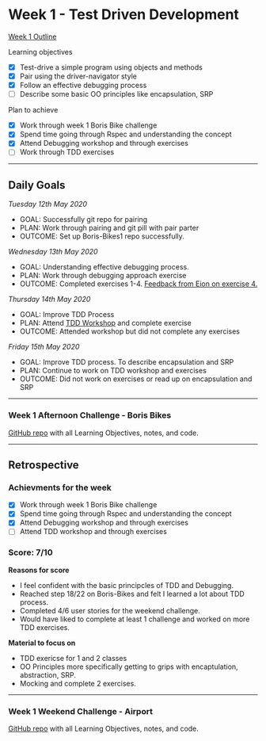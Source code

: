 # Week 1 - Test Driven Development

[Week 1 Outline](https://github.com/makersacademy/course/blob/master/week_outlines.md#week-1)

Learning objectives 
- [x] Test-drive a simple program using objects and methods
- [x] Pair using the driver-navigator style
- [x] Follow an effective debugging process
- [ ] Describe some basic OO principles like encapsulation, SRP

Plan to achieve
- [x] Work through week 1 Boris Bike challenge
- [x] Spend time going through Rspec and understanding the concept
- [x] Attend Debugging workshop and through exercises 
- [ ] Work through TDD exercises 

---

## Daily Goals 

*Tuesday 12th May 2020*
 - GOAL: Successfully git repo for pairing
 - PLAN: Work through pairing and git pill with pair parter
 - OUTCOME: Set up Boris-Bikes1 repo successfully. 

 *Wednesday 13th May 2020*
 - GOAL: Understanding effective debugging process.
 - PLAN: Work through debugging approach exercise
 - OUTCOME: Completed exercises 1-4. [Feedback from Eion on exercise 4.](https://github.com/ooduola/MyLearnings/blob/master/exercises/debugging_approaches.rb)
 
  *Thursday 14th May 2020*
 - GOAL: Improve TDD Process 
 - PLAN: Attend [TDD Workshop](https://github.com/makersacademy/skills-workshops/blob/master/week-1/TDD_process.md) and complete exercise
 - OUTCOME: Attended workshop but did not complete any exercises

  *Friday 15th May 2020*
 - GOAL: Improve TDD process. To describe encapsulation and SRP
 - PLAN: Continue to work on TDD workshop and exercises
 - OUTCOME: Did not work on exercises or read up on encapsulation and SRP

---

### Week 1 Afternoon Challenge - Boris Bikes

[GitHub repo](https://github.com/ooduola/Boris-bikes-4) with all Learning Objectives, notes, and code.

---

## Retrospective

### Achievments for the week

- [x] Work through week 1 Boris Bike challenge
- [x] Spend time going through Rspec and understanding the concept
- [x] Attend Debugging workshop and through exercises 
- [ ] Attend TDD workshop and through exercises 

### Score: 7/10

**Reasons for score**
 - I feel confident with the basic principcles of TDD and Debugging.
 - Reached step 18/22 on Boris-Bikes and felt I learned a lot about TDD process.
 - Completed 4/6 user stories for the weekend challenge.
 - Would have liked to complete at least 1 challenge and worked on more TDD exercises.

 **Material to focus on**
  - TDD exericse for 1 and 2 classes
  - OO Principles more specifically getting to grips with encaptulation, abstraction, SRP.
  - Mocking and complete 2 exercises.

---
### Week 1 Weekend Challenge - Airport
[GitHub repo](https://github.com/ooduola/airport_challenge) with all Learning Objectives, notes, and code.